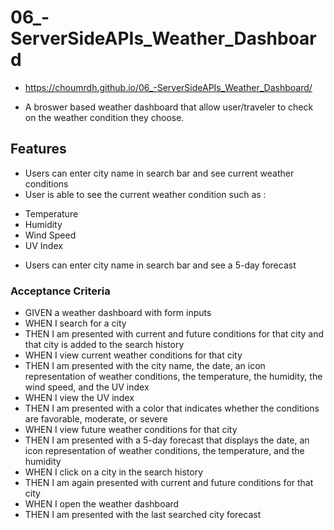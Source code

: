 # 06_-ServerSideAPIs_Weather_Dashboard
- https://choumrdh.github.io/06_-ServerSideAPIs_Weather_Dashboard/

- A broswer based weather dashboard that allow user/traveler to check on the weather condition they choose. 

## Features
- Users can enter city name in search bar and see current weather conditions
- User is able to see the current weather condition such as :   
* Temperature
* Humidity
* Wind Speed
* UV Index
- Users can enter city name in search bar and see a 5-day forecast


### Acceptance Criteria
- GIVEN a weather dashboard with form inputs
- WHEN I search for a city
- THEN I am presented with current and future conditions for that city and that city is added to the search history
- WHEN I view current weather conditions for that city
- THEN I am presented with the city name, the date, an icon representation of weather conditions, the temperature, the humidity, the wind speed, and the UV index
- WHEN I view the UV index
- THEN I am presented with a color that indicates whether the conditions are favorable, moderate, or severe
- WHEN I view future weather conditions for that city
- THEN I am presented with a 5-day forecast that displays the date, an icon representation of weather conditions, the temperature, and the humidity
- WHEN I click on a city in the search history
- THEN I am again presented with current and future conditions for that city
- WHEN I open the weather dashboard
- THEN I am presented with the last searched city forecast